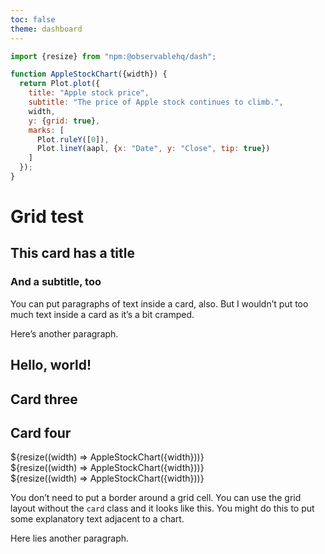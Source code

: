```yaml
---
toc: false
theme: dashboard
---
```


```js
import {resize} from "npm:@observablehq/dash";
```

```js
function AppleStockChart({width}) {
  return Plot.plot({
    title: "Apple stock price",
    subtitle: "The price of Apple stock continues to climb.",
    width,
    y: {grid: true},
    marks: [
      Plot.ruleY([0]),
      Plot.lineY(aapl, {x: "Date", y: "Close", tip: true})
    ]
  });
}
```

# Grid test

<div class="grid grid-cols-4">
  <div class="card">
    <h2>This card has a title</h2>
    <h3>And a subtitle, too</h3>
    <p>You can put paragraphs of text inside a card, also. But I wouldn’t put too much text inside a card as it’s a bit cramped.</p>
    <p>Here’s another paragraph.</p>
  </div>
  <div class="card">
    <h2>Hello, world!</h2>
  </div>
  <div class="card">
    <h2>Card three</h2>
  </div>
  <div class="card">
    <h2>Card four</h2>
  </div>
</div>

<div class="grid grid-cols-2">
  <div class="card">${resize((width) => AppleStockChart({width}))}</div>
  <div class="card">${resize((width) => AppleStockChart({width}))}</div>
</div>

<div class="grid grid-cols-4">
  <div class="card grid-colspan-3">${resize((width) => AppleStockChart({width}))}</div>
  <div>
    <p>You don’t need to put a border around a grid cell. You can use the grid layout without the <code>card</code> class and it looks like this. You might do this to put some explanatory text adjacent to a chart.</p>
    <p>Here lies another paragraph.</p>
  </div>
</div>
